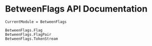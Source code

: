 # BetweenFlags API Documentation

```@meta
CurrentModule = BetweenFlags
```

```@docs
BetweenFlags.Flag
BetweenFlags.FlagPair
BetweenFlags.TokenStream
```

